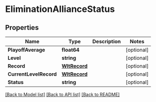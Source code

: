 # EliminationAllianceStatus

## Properties
Name | Type | Description | Notes
------------ | ------------- | ------------- | -------------
**PlayoffAverage** | **float64** |  | [optional] 
**Level** | **string** |  | [optional] 
**Record** | [**WltRecord**](WLT_Record.md) |  | [optional] 
**CurrentLevelRecord** | [**WltRecord**](WLT_Record.md) |  | [optional] 
**Status** | **string** |  | [optional] 

[[Back to Model list]](../README.md#documentation-for-models) [[Back to API list]](../README.md#documentation-for-api-endpoints) [[Back to README]](../README.md)


